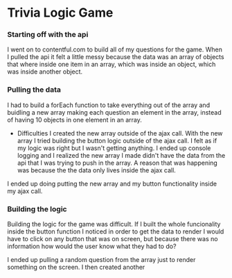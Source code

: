 # Trivia Logic Game


### Starting off with the api
 I went on to contentful.com to build all of my questions for the game. When I pulled the api it felt a little messy because the data was an array of objects that where inside one item in an array, which was inside an object, which was inside another object.


 ### Pulling the data

 I had to build a forEach function to take everything out of the array and buidling a new array making each question an element in the array, instead of having 10 objects in one element in an array.

 * Difficulties
    I created the new array outside of the ajax call. With the new array I tried building the button logic outside of the ajax call. I felt as if my logic was right but I wasn't getting anything. I ended up console logging and I realized the new array I made didn't have the data from the api that I was trying to push in the array. A reason that was happening was because the the data only lives inside the ajax call.

I ended up doing putting the new array and my button functionality inside my ajax call.


### Building the logic

Building the logic for the game was difficult. If I built the whole funcionality inside the button function I noticed in order to get the data to render I would have to click on any button that was on screen, but because there was no information how would the user know what they had to do?

I ended up pulling a random question from the array just to render something on the screen. I then created another 